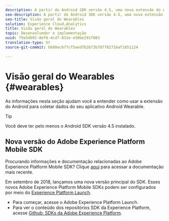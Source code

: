```yaml
---
description: A partir do Android SDK versão 4.5, uma nova extensão do Android permite coletar dados do seu aplicativo Android Wearable.
seo-description: A partir do Android SDK versão 4.5, uma nova extensão do Android permite coletar dados do seu aplicativo Android Wearable.
seo-title: Visão geral do Wearables
solution: Experience Cloud,Analytics
title: Visão geral do Wearables
topic: Desenvolvedor e implementação
uuid: f9a5d692-0ef6-4cdf-831e-e50be291f083
translation-type: ht
source-git-commit: b690ec677cf5aedfb2673b707f82716af1851124

---
```



# Visão geral do Wearables {#wearables}

As informações nesta seção ajudam você a entender como usar a extensão do Android para coletar dados do seu aplicativo Android Wearable.

>[!TIP]
>
>Você deve ter pelo menos o Android SDK versão 4.5 instalado.

## Nova versão do Adobe Experience Platform Mobile SDK

Procurando informações e documentação relacionadas ao Adobe Experience Platform Mobile SDK? Clique [aqui](https://aep-sdks.gitbook.io/docs/) para acessar a documentação mais recente.

Em setembro de 2018, lançamos uma nova versão principal do SDK. Esses novos Adobe Experience Platform Mobile SDKs podem ser configurados por meio do [Experience Platform Launch](https://www.adobe.com/br/experience-platform/launch.html).

* Para começar, acesse o Adobe Experience Platform Launch.
* Para ver o conteúdo dos repositórios SDK da Experience Platform, acesse [Github: SDKs da Adobe Experience Platform](https://github.com/Adobe-Marketing-Cloud/acp-sdks).
